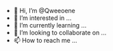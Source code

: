 - 👋 Hi, I’m @Qweeoene
- 👀 I’m interested in ...
- 🌱 I’m currently learning ...
- 💞️ I’m looking to collaborate on ...
- 📫 How to reach me ...

<!---
Qweeoene/Qweeoene is a ✨ special ✨ repository because its `README.md` (this file) appears on your GitHub profile.
You can click the Preview link to take a look at your changes.
--->
